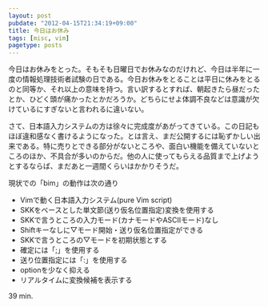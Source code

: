 ```yaml
---
layout: post
pubdate: "2012-04-15T21:34:19+09:00"
title: 今日はお休み
tags: [misc, vim]
pagetype: posts
---
```

今日はお休みをとった。そもそも日曜日でお休みなのだけれど、今日は半年に一度の情報処理技術者試験の日である。今日お休みをとることは平日に休みをとるのと同等か、それ以上の意味を持つ。言い訳するとすれば、朝起きたら昼だったとか、ひどく頭が痛かったとかだろうか。どちらにせよ体調不良などは意識が欠けているにすぎないと言われるに違いない。

さて、日本語入力システムの方は徐々に完成度があがってきている。この日記もほぼ違和感なく書けるようになった。とは言え、まだ公開するには恥ずかしい出来である。特に売りとできる部分がないところや、面白い機能を備えていないところのほか、不具合が多いのからだ。他の人に使ってもらえる品質まで上げようとするならば、まだあと一週間くらいはかかりそうだ。

現状での「bim」の動作は次の通り
- Vimで動く日本語入力システム(pure Vim script)
- SKKをベースとした単文節(送り仮名位置指定)変換を使用する
- SKKで言うところの入力モード(カナモードやASCIIモード)なし
- Shiftキーなしに▽モード開始・送り仮名位置指定ができる
- SKKで言うところの▽モードを初期状態とする
- 確定には「;」を使用する
- 送り位置指定には「:」を使用する
- optionを少なく抑える
- リアルタイムに変換候補を表示する

39 min.
